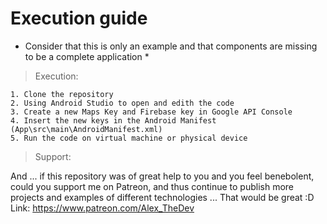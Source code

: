 # Execution guide

* Consider that this is only an example and that components are missing to be a complete application *

> Execution:
````
1. Clone the repository
2. Using Android Studio to open and edith the code
3. Create a new Maps Key and Firebase key in Google API Console
4. Insert the new keys in the Android Manifest (App\src\main\AndroidManifest.xml)
5. Run the code on virtual machine or physical device 
````

> Support:

And ... if this repository was of great help to you and you feel benebolent, could you support me on Patreon, and thus continue to publish more projects and examples of different technologies ... That would be great :D
Link: https://www.patreon.com/Alex_TheDev